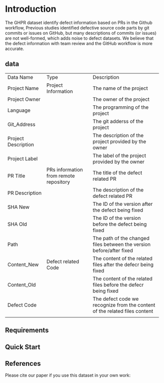 # Introduction

The GHPR dataset identify defect information based on PRs in the Github workflow, Previous studies identified defective source code parts by git commits or issues on GitHub, but many descriptions of commits (or issues) are not well-formed, which adds noise to defect datasets. We believe that the defect information with team review and the GitHub workflow is more accurate. 

## data

<table>
   <tr>
      <td>Data Name</td>
      <td>Type</td>
      <td>Description</td>
   </tr>
   <tr>
      <td>Project Name</td>
      <td>Project Information</td>
      <td>The name of the project</td>
   </tr>
   <tr>
      <td>Project Owner</td>
      <td></td>
      <td>The owner of the project</td>
   </tr>
   <tr>
      <td>Language</td>
      <td></td>
      <td>The programming of the project</td>
   </tr>
   <tr>
      <td>Git_Address</td>
      <td></td>
      <td>The git adderss of the project</td>
   </tr>
   <tr>
      <td>Project Description</td>
      <td></td>
      <td>The description of the project provided by the owner</td>
   </tr>
   <tr>
      <td>Project Label</td>
      <td></td>
      <td>The label of the project provided by the owner</td>
   </tr>
   <tr>
      <td>PR Title</td>
      <td>PRs information from remote repository</td>
      <td>The title of the defect related PR</td>
   </tr>
   <tr>
      <td>PR Description</td>
      <td></td>
      <td>The description of the defect related PR</td>
   </tr>
   <tr>
      <td>SHA New</td>
      <td></td>
      <td>The ID of the version after the defect being fixed</td>
   </tr>
   <tr>
      <td>SHA Old</td>
      <td></td>
      <td>The ID of the version before the defect being fixed</td>
   </tr>
   <tr>
      <td>Path</td>
      <td></td>
      <td>The path of the changed files between the version before/after fixed</td>
   </tr>
   <tr>
      <td>Content_New</td>
      <td>Defect related Code</td>
      <td>The content of the related files after the defecr being fixed</td>
   </tr>
   <tr>
      <td>Content_Old</td>
      <td></td>
      <td>The content of the related files before the defecr being fixed</td>
   </tr>
   <tr>
      <td>Defect Code</td>
      <td></td>
      <td>The defect code we recognize from the content of the related files content</td>
   </tr>
   <tr>
      <td></td>
   </tr>
</table>

## Requirements

## Quick Start

## References
Please cite our paper if you use this dataset in your own work:
